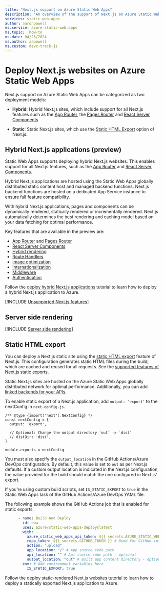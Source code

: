 ```yaml
---
title: "Next.js support on Azure Static Web Apps"
description: "An overview of the support of Next.js on Azure Static Web Apps"
services: static-web-apps
author: aaronpowell
ms.service: azure-static-web-apps
ms.topic:  how-to
ms.date: 04/25/2024
ms.author: aapowell
ms.custom: devx-track-js
---
```


# Deploy Next.js websites on Azure Static Web Apps

Next.js support on Azure Static Web Apps can be categorized as two deployment models:

- **Hybrid**: Hybrid Next.js sites, which include support for all Next.js features such as the [App Router](https://nextjs.org/docs/app), the [Pages Router](https://nextjs.org/docs/pages) and [React Server Components](https://nextjs.org/docs/app/building-your-application/rendering/server-components)

- **Static**: Static Next.js sites, which use the [Static HTML Export](https://nextjs.org/docs/advanced-features/static-html-export) option of Next.js.

## Hybrid Next.js applications (preview)

Static Web Apps supports deploying hybrid Next.js websites. This enables support for all Next.js features, such as the [App Router](https://nextjs.org/docs/app) and [React Server Components](https://nextjs.org/docs/app/building-your-application/rendering/server-components). 

Hybrid Next.js applications are hosted using the Static Web Apps globally distributed static content host and managed backend functions. Next.js backend functions are hosted on a dedicated App Service instance to ensure full feature compatibility.

With hybrid Next.js applications, pages and components can be dynamically rendered, statically rendered or incrementally rendered. Next.js automatically determines the best rendering and caching model based on your data fetching for optimal performance.

Key features that are available in the preview are:

- [App Router](https://nextjs.org/docs/app) and [Pages Router](https://nextjs.org/docs/pages)
- [React Server Components](https://nextjs.org/docs/app/building-your-application/rendering/server-components)
- [Hybrid rendering](https://nextjs.org/docs/app/building-your-application/rendering/server-components#server-rendering-strategies)
- [Route Handlers](https://nextjs.org/docs/app/building-your-application/routing/route-handlers)
- [Image optimization](https://nextjs.org/docs/basic-features/image-optimization)
- [Internationalization](https://nextjs.org/docs/advanced-features/i18n-routing)
- [Middleware](https://nextjs.org/docs/advanced-features/middleware)
- [Authentication](https://nextjs.org/docs/authentication)

Follow the [deploy hybrid Next.js applications](deploy-nextjs-hybrid.md) tutorial to learn how to deploy a hybrid Next.js application to Azure.

[!INCLUDE [Unsupported Next.js features](../../includes/static-web-apps-nextjs-unsupported.md)]

## Server side rendering

[!INCLUDE [Server side rendering](../../includes/static-web-apps/static-web-apps-nextjs-backends.md)]

## Static HTML export

You can deploy a Next.js static site using the [static HTML export](https://nextjs.org/docs/advanced-features/static-html-export) feature of Next.js. This configuration generates static HTML files during the build, which are cached and reused for all requests. See the [supported features of Next.js static exports](https://nextjs.org/docs/pages/building-your-application/deploying/static-exports).

Static Next.js sites are hosted on the Azure Static Web Apps globally distributed network for optimal performance. Additionally, you can add [linked backends for your APIs](apis-overview.md).

To enable static export of a Next.js application, add `output: 'export'` to the nextConfig in `next.config.js`.

```
/** @type {import('next').NextConfig} */
const nextConfig = {
  output: 'export',
 
  // Optional: Change the output directory `out` -> `dist`
  // distDir: 'dist',
}
 
module.exports = nextConfig
```

You must also specify the `output_location` in the GitHub Actions/Azure DevOps configuration. By default, this value is set to `out` as per Next.js defaults. If a custom output location is indicated in the Next.js configuration, the value provided for the build should match the one configured in Next.js' export.

If you're using custom build scripts, set `IS_STATIC_EXPORT` to `true` in the Static Web Apps task of the GitHub Actions/Azure DevOps YAML file.

The following example shows the GitHub Actions job that is enabled for static exports.

```yaml
      - name: Build And Deploy
        id: swa
        uses: azure/static-web-apps-deploy@latest
        with:
          azure_static_web_apps_api_token: ${{ secrets.AZURE_STATIC_WEB_APPS_TOKEN }}
          repo_token: ${{ secrets.GITHUB_TOKEN }} # Used for GitHub integrations (i.e. PR comments)
          action: "upload"
          app_location: "/" # App source code path
          api_location: "" # Api source code path - optional
          output_location: "out" # Built app content directory - optional
        env: # Add environment variables here
          IS_STATIC_EXPORT: true
```

Follow the [deploy static-rendered Next.js websites](deploy-nextjs-static-export.md) tutorial to learn how to deploy a statically exported Next.js application to Azure.
